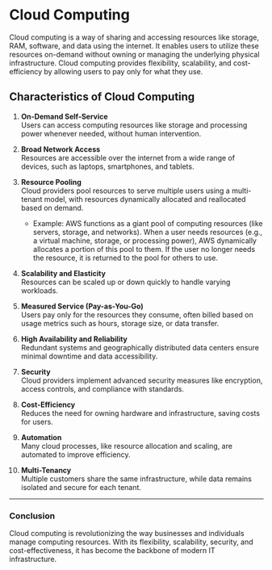 # Cloud Computing

Cloud computing is a way of sharing and accessing resources like storage, RAM, software, and data using the internet. It enables users to utilize these resources on-demand without owning or managing the underlying physical infrastructure. Cloud computing provides flexibility, scalability, and cost-efficiency by allowing users to pay only for what they use.

## Characteristics of Cloud Computing

1. **On-Demand Self-Service**  
   Users can access computing resources like storage and processing power whenever needed, without human intervention.

2. **Broad Network Access**  
   Resources are accessible over the internet from a wide range of devices, such as laptops, smartphones, and tablets.

3. **Resource Pooling**  
   Cloud providers pool resources to serve multiple users using a multi-tenant model, with resources dynamically allocated and reallocated based on demand.  
   - Example: AWS functions as a giant pool of computing resources (like servers, storage, and networks). When a user needs resources (e.g., a virtual machine, storage, or processing power), AWS dynamically allocates a portion of this pool to them. If the user no longer needs the resource, it is returned to the pool for others to use.

4. **Scalability and Elasticity**  
   Resources can be scaled up or down quickly to handle varying workloads.

5. **Measured Service (Pay-as-You-Go)**  
   Users pay only for the resources they consume, often billed based on usage metrics such as hours, storage size, or data transfer.

6. **High Availability and Reliability**  
   Redundant systems and geographically distributed data centers ensure minimal downtime and data accessibility.

7. **Security**  
   Cloud providers implement advanced security measures like encryption, access controls, and compliance with standards.

8. **Cost-Efficiency**  
   Reduces the need for owning hardware and infrastructure, saving costs for users.

9. **Automation**  
   Many cloud processes, like resource allocation and scaling, are automated to improve efficiency.

10. **Multi-Tenancy**  
    Multiple customers share the same infrastructure, while data remains isolated and secure for each tenant.

---
### Conclusion
Cloud computing is revolutionizing the way businesses and individuals manage computing resources. With its flexibility, scalability, security, and cost-effectiveness, it has become the backbone of modern IT infrastructure.

